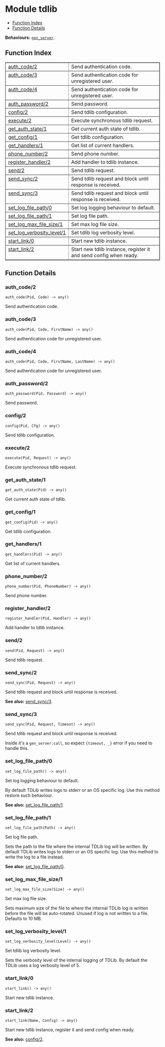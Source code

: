 

# Module tdlib #
* [Function Index](#index)
* [Function Details](#functions)

__Behaviours:__ [`gen_server`](gen_server.md).

<a name="index"></a>

## Function Index ##


<table width="100%" border="1" cellspacing="0" cellpadding="2" summary="function index"><tr><td valign="top"><a href="#auth_code-2">auth_code/2</a></td><td>Send authentication code.</td></tr><tr><td valign="top"><a href="#auth_code-3">auth_code/3</a></td><td>Send authentication code for unregistered user.</td></tr><tr><td valign="top"><a href="#auth_code-4">auth_code/4</a></td><td>Send authentication code for unregistered user.</td></tr><tr><td valign="top"><a href="#auth_password-2">auth_password/2</a></td><td>Send password.</td></tr><tr><td valign="top"><a href="#config-2">config/2</a></td><td>Send tdlib configuration.</td></tr><tr><td valign="top"><a href="#execute-2">execute/2</a></td><td>Execute synchronous tdlib request.</td></tr><tr><td valign="top"><a href="#get_auth_state-1">get_auth_state/1</a></td><td>Get current auth state of tdlib.</td></tr><tr><td valign="top"><a href="#get_config-1">get_config/1</a></td><td>Get tdlib configuration.</td></tr><tr><td valign="top"><a href="#get_handlers-1">get_handlers/1</a></td><td>Get list of current handlers.</td></tr><tr><td valign="top"><a href="#phone_number-2">phone_number/2</a></td><td>Send phone number.</td></tr><tr><td valign="top"><a href="#register_handler-2">register_handler/2</a></td><td>Add handler to tdlib instance.</td></tr><tr><td valign="top"><a href="#send-2">send/2</a></td><td>Send tdlib request.</td></tr><tr><td valign="top"><a href="#send_sync-2">send_sync/2</a></td><td>Send tdlib request and block until response is received.</td></tr><tr><td valign="top"><a href="#send_sync-3">send_sync/3</a></td><td>Send tdlib request and block until response is received.</td></tr><tr><td valign="top"><a href="#set_log_file_path-0">set_log_file_path/0</a></td><td>Set log logging behaviour to default.</td></tr><tr><td valign="top"><a href="#set_log_file_path-1">set_log_file_path/1</a></td><td>Set log file path.</td></tr><tr><td valign="top"><a href="#set_log_max_file_size-1">set_log_max_file_size/1</a></td><td>Set max log file size.</td></tr><tr><td valign="top"><a href="#set_log_verbosity_level-1">set_log_verbosity_level/1</a></td><td>Set tdlib log verbosity level.</td></tr><tr><td valign="top"><a href="#start_link-0">start_link/0</a></td><td>Start new tdlib instance.</td></tr><tr><td valign="top"><a href="#start_link-2">start_link/2</a></td><td>Start new tdlib instance, register it and send config when ready.</td></tr></table>


<a name="functions"></a>

## Function Details ##

<a name="auth_code-2"></a>

### auth_code/2 ###

`auth_code(Pid, Code) -> any()`

Send authentication code.

<a name="auth_code-3"></a>

### auth_code/3 ###

`auth_code(Pid, Code, FirstName) -> any()`

Send authentication code for unregistered user.

<a name="auth_code-4"></a>

### auth_code/4 ###

`auth_code(Pid, Code, FirstName, LastName) -> any()`

Send authentication code for unregistered user.

<a name="auth_password-2"></a>

### auth_password/2 ###

`auth_password(Pid, Password) -> any()`

Send password.

<a name="config-2"></a>

### config/2 ###

`config(Pid, Cfg) -> any()`

Send tdlib configuration.

<a name="execute-2"></a>

### execute/2 ###

`execute(Pid, Request) -> any()`

Execute synchronous tdlib request.

<a name="get_auth_state-1"></a>

### get_auth_state/1 ###

`get_auth_state(Pid) -> any()`

Get current auth state of tdlib.

<a name="get_config-1"></a>

### get_config/1 ###

`get_config(Pid) -> any()`

Get tdlib configuration.

<a name="get_handlers-1"></a>

### get_handlers/1 ###

`get_handlers(Pid) -> any()`

Get list of current handlers.

<a name="phone_number-2"></a>

### phone_number/2 ###

`phone_number(Pid, PhoneNumber) -> any()`

Send phone number.

<a name="register_handler-2"></a>

### register_handler/2 ###

`register_handler(Pid, Handler) -> any()`

Add handler to tdlib instance.

<a name="send-2"></a>

### send/2 ###

`send(Pid, Request) -> any()`

Send tdlib request.

<a name="send_sync-2"></a>

### send_sync/2 ###

`send_sync(Pid, Request) -> any()`

Send tdlib request and block until response is received.

__See also:__ [send_sync/3](#send_sync-3).

<a name="send_sync-3"></a>

### send_sync/3 ###

`send_sync(Pid, Request, Timeout) -> any()`

Send tdlib request and block until response is received.

Inside it's a `gen_server:call`, so expect
`{timeout, _}` error if you need to handle this.

<a name="set_log_file_path-0"></a>

### set_log_file_path/0 ###

`set_log_file_path() -> any()`

Set log logging behaviour to default.

By default TDLib writes logs to stderr or an OS specific log. Use this
method restore such behaviour.

__See also:__ [set_log_file_path/1](#set_log_file_path-1).

<a name="set_log_file_path-1"></a>

### set_log_file_path/1 ###

`set_log_file_path(Path) -> any()`

Set log file path.

Sets the path to the file where the internal TDLib log will be written.
By default TDLib writes logs to stderr or an OS specific log. Use this
method to write the log to a file instead.

__See also:__ [set_log_file_path/0](#set_log_file_path-0).

<a name="set_log_max_file_size-1"></a>

### set_log_max_file_size/1 ###

`set_log_max_file_size(Size) -> any()`

Set max log file size.

Sets maximum size of the file to where the internal TDLib log is
written before the file will be auto-rotated. Unused if log is not
written to a file. Defaults to 10 MB.

<a name="set_log_verbosity_level-1"></a>

### set_log_verbosity_level/1 ###

`set_log_verbosity_level(Level) -> any()`

Set tdlib log verbosity level.

Sets the verbosity level of the internal logging of TDLib. By default
the TDLib uses a log verbosity level of 5.

<a name="start_link-0"></a>

### start_link/0 ###

`start_link() -> any()`

Start new tdlib instance.

<a name="start_link-2"></a>

### start_link/2 ###

`start_link(Name, Config) -> any()`

Start new tdlib instance, register it and send config when ready.

__See also:__ [config/2](#config-2).

